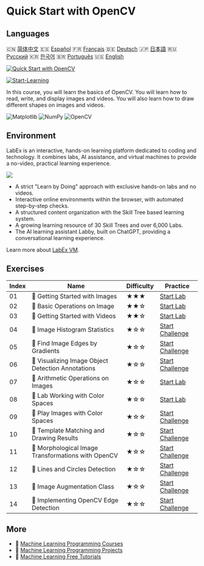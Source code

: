 # Quick Start with OpenCV

## Languages

🇨🇳 [简体中文](README_zh.md) 🇪🇸 [Español](README_es.md) 🇫🇷 [Français](README_fr.md) 🇩🇪 [Deutsch](README_de.md) 🇯🇵 [日本語](README_ja.md) 🇷🇺 [Русский](README_ru.md) 🇰🇷 [한국어](README_ko.md) 🇧🇷 [Português](README_pt.md) 🇺🇸 [English](README.md) 

[![Quick Start with OpenCV](https://cover-creator.labex.io/quick-start-with-opencv.png)](https://labex.io/en/courses/quick-start-with-opencv)

[![Start-Learning](https://img.shields.io/badge/Start-Learning-whitesmoke?style=for-the-badge)](https://labex.io/en/courses/quick-start-with-opencv)

In this course, you will learn the basics of OpenCV. You will learn how to read, write, and display images and videos. You will also learn how to draw different shapes on images and videos.

![Matplotlib](https://img.shields.io/badge/Matplotlib-whitesmoke?style=for-the-badge&logo=matplotlib)
![NumPy](https://img.shields.io/badge/NumPy-whitesmoke?style=for-the-badge&logo=numpy)
![OpenCV](https://img.shields.io/badge/OpenCV-whitesmoke?style=for-the-badge&logo=opencv)


## Environment

LabEx is an interactive, hands-on learning platform dedicated to coding and technology. It combines labs, AI assistance, and virtual machines to provide a no-video, practical learning experience.

![](https://tutorial-screenshot.getvm.io/images/vm-1725247253.png)

- A strict "Learn by Doing" approach with exclusive hands-on labs and no videos.
- Interactive online environments within the browser, with automated step-by-step checks.
- A structured content organization with the Skill Tree based learning system.
- A growing learning resource of 30 Skill Trees and over 6,000 Labs.
- The AI learning assistant Labby, built on ChatGPT, providing a conversational learning experience.

Learn more about [LabEx VM](https://support.labex.io/using-labex/virtual-machine).

## Exercises

|   Index | Name                                               | Difficulty   | Practice                                                                                                                            |
|---------|----------------------------------------------------|--------------|-------------------------------------------------------------------------------------------------------------------------------------|
|      01 | 📖 Getting Started with Images                     | ★★★          | <a target='_blank' href='https://labex.io/en/tutorials/opencv-getting-started-with-images-8438'>Start Lab</a>                       |
|      02 | 📖 Basic Operations on Image                       | ★★☆          | <a target='_blank' href='https://labex.io/en/tutorials/opencv-basic-operations-on-image-67174'>Start Lab</a>                        |
|      03 | 📖 Getting Started with Videos                     | ★★☆          | <a target='_blank' href='https://labex.io/en/tutorials/opencv-getting-started-with-videos-14766'>Start Lab</a>                      |
|      04 | 🎯 Image Histogram Statistics                      | ★☆☆          | <a target='_blank' href='https://labex.io/en/labs/matplotlib-image-histogram-statistics-259076'>Start Challenge</a>                 |
|      05 | 🎯 Find Image Edges by Gradients                   | ★☆☆          | <a target='_blank' href='https://labex.io/en/labs/numpy-find-image-edges-by-gradients-259151'>Start Challenge</a>                   |
|      06 | 🎯 Visualizing Image Object Detection Annotations  | ★☆☆          | <a target='_blank' href='https://labex.io/en/labs/opencv-visualizing-image-object-detection-annotations-136088'>Start Challenge</a> |
|      07 | 📖 Arithmetic Operations on Images                 | ★☆☆          | <a target='_blank' href='https://labex.io/en/tutorials/opencv-arithmetic-operations-on-images-38502'>Start Lab</a>                  |
|      08 | 📖 Lab Working with Color Spaces                   | ★☆☆          | <a target='_blank' href='https://labex.io/en/tutorials/opencv-lab-working-with-color-spaces-21417'>Start Lab</a>                    |
|      09 | 🎯 Play Images with Color Spaces                   | ★☆☆          | <a target='_blank' href='https://labex.io/en/labs/opencv-play-images-with-color-spaces-8836'>Start Challenge</a>                    |
|      10 | 🎯 Template Matching and Drawing Results           | ★☆☆          | <a target='_blank' href='https://labex.io/en/labs/opencv-template-matching-and-drawing-results-9683'>Start Challenge</a>            |
|      11 | 🎯 Morphological Image Transformations with OpenCV | ★☆☆          | <a target='_blank' href='https://labex.io/en/labs/opencv-morphological-image-transformations-with-opencv-9677'>Start Challenge</a>  |
|      12 | 🎯 Lines and Circles Detection                     | ★☆☆          | <a target='_blank' href='https://labex.io/en/labs/opencv-lines-and-circles-detection-13393'>Start Challenge</a>                     |
|      13 | 🎯 Image Augmentation Class                        | ★☆☆          | <a target='_blank' href='https://labex.io/en/labs/opencv-image-augmentation-class-107208'>Start Challenge</a>                       |
|      14 | 🎯 Implementing OpenCV Edge Detection              | ★☆☆          | <a target='_blank' href='https://labex.io/en/labs/opencv-implementing-opencv-edge-detection-13391'>Start Challenge</a>              |

## More

- 🔗 [Machine Learning Programming Courses](https://github.com/labex-labs/awesome-programming-courses)
- 🔗 [Machine Learning Programming Projects](https://github.com/labex-labs/awesome-programming-projects)
- 🔗 [Machine Learning Free Tutorials](https://github.com/labex-labs/ml-free-tutorials)

